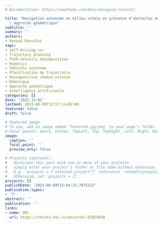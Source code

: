 ```yaml
---
# Documentation: https://wowchemy.com/docs/managing-content/

title: "Navigation autonome en milieu urbain en présence d'obstacles mobiles : une\
  \ approche géométrique"
subtitle: ''
summary: ''
authors:
- Renaud Poncelet
tags:
- Self-driving car
- Trajectory planning
- Path-velocity decomposition
- Robotics
- Véhicule autonome
- Planification de trajectoire
- Décomposition chemin-vitesse
- Robotique
- Approche géométrique
- Intelligence artificielle
categories: []
date: '2022-12-01'
lastmod: 2023-08-09T13:57:11+02:00
featured: false
draft: false

# Featured image
# To use, add an image named `featured.jpg/png` to your page's folder.
# Focal points: Smart, Center, TopLeft, Top, TopRight, Left, Right, BottomLeft, Bottom, BottomRight.
image:
  caption: ''
  focal_point: ''
  preview_only: false

# Projects (optional).
#   Associate this post with one or more of your projects.
#   Simply enter your project's folder or file name without extension.
#   E.g. `projects = ["internal-project"]` references `content/project/deep-learning/index.md`.
#   Otherwise, set `projects = []`.
projects: []
publishDate: '2023-08-09T12:04:23.797521Z'
publication_types:
- '7'
abstract: ''
publication: ''
links:
- name: URL
  url: https://theses.hal.science/tel-03924438
---
```

